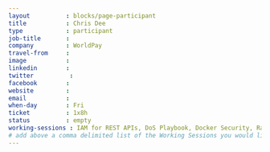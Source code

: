 ```yaml
---
layout          : blocks/page-participant
title           : Chris Dee
type            : participant
job-title       :
company         : WorldPay
travel-from     :
image           :
linkedin        :
twitter          :
facebook        :
website         :
email           :
when-day        : Fri
ticket          : 1x8h
status          : empty
working-sessions : IAM for REST APIs, DoS Playbook, Docker Security, Ransomware Playbook, Identity and Access Management for REST APIs - REST Security Cheat Sheet
# add above a comma delimited list of the Working Sessions you would like to attend (use the session's title)
---
```


<!-- put more details about participant here -->
